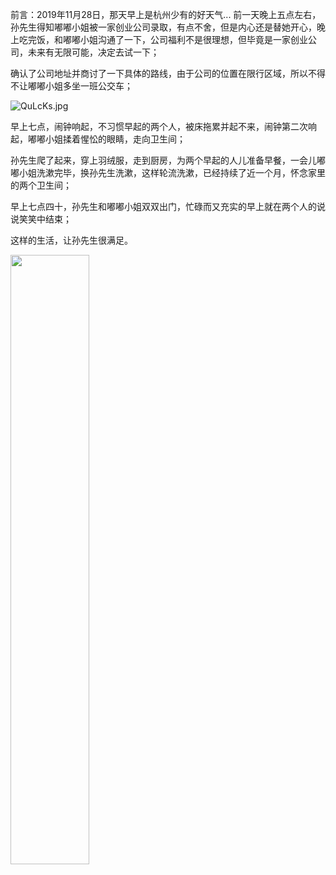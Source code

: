<html>
    <p class="name" style="display:none;">记·嘟嘟小姐上班第一天</p>
</html>
<html>
    <p class="tag" style="display:none;">小记</p>
</html>
<html>
    <p class="coverPic" style="display:none;">https://s2.ax1x.com/2019/12/02/QubkZV.png</p>
</html>
<html>
   <p class="reprint" style="display:none;"></p>
</html>
<html>
   <p class="case" style="display:none;"></p>
</html>
<html>
    <p class="author" style="display:none;">孙华鹏</p>
</html>
<html>
    <p class="date" style="display:none;">1574870400000</p>
</html>
<html>
    <p style="display:none">获取时间戳Date.parse(new Date());</p>
</html>
<html>
    <p class="id" style="display:none;">1574870400000</p>
</html>
<html>
    <p class="brief" style="display:none;">这天，是个好日子，举办婚礼的两周年、嘟嘟小姐第一天上班、感恩节.....</p>
</html>

前言：2019年11月28日，那天早上是杭州少有的好天气...
前一天晚上五点左右，孙先生得知嘟嘟小姐被一家创业公司录取，有点不舍，但是内心还是替她开心，晚上吃完饭，和嘟嘟小姐沟通了一下，公司福利不是很理想，但毕竟是一家创业公司，未来有无限可能，决定去试一下；

确认了公司地址并商讨了一下具体的路线，由于公司的位置在限行区域，所以不得不让嘟嘟小姐多坐一班公交车；

![QuLcKs.jpg](https://s2.ax1x.com/2019/12/02/QuLcKs.jpg)

早上七点，闹钟响起，不习惯早起的两个人，被床拖累并起不来，闹钟第二次响起，嘟嘟小姐揉着惺忪的眼睛，走向卫生间；

孙先生爬了起来，穿上羽绒服，走到厨房，为两个早起的人儿准备早餐，一会儿嘟嘟小姐洗漱完毕，换孙先生洗漱，这样轮流洗漱，已经持续了近一个月，怀念家里的两个卫生间；

早上七点四十，孙先生和嘟嘟小姐双双出门，忙碌而又充实的早上就在两个人的说说笑笑中结束；

这样的生活，让孙先生很满足。



<img src="https://hbimg.huabanimg.com/bfdf7a6b1c7cd36e9f156750df403664f7c95bbaa902-2HivG8_fw658" style="width:50%;" />

